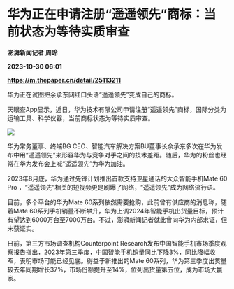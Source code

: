 # 华为正在申请注册“遥遥领先”商标：当前状态为等待实质审查
**澎湃新闻记者 周玲**

**2023-10-30 06:01**

**https://m.thepaper.cn/detail/25113211**

华为正在试图把余承东网红口头语“遥遥领先”变成自己的商标。

天眼查App显示，近日，华为技术有限公司申请注册“遥遥领先”商标，国际分类为运输工具、科学仪器，当前商标状态为等待实质审查。

![](https://imagecloud.thepaper.cn/thepaper/image/276/198/359.png)

华为常务董事、终端BG CEO、智能汽车解决方案BU董事长余承东多次在华为发布中用“遥遥领先”来形容华为与竞争对手之间的技术差距。随后，华为的粉丝也经常在华为发布会上喊“遥遥领先”为华为加油。

2023年8月底，华为通过先锋计划推出首款支持卫星通话的大众智能手机Mate 60 Pro ，“遥遥领先”相关的短视频更是刷爆了网络，“遥遥领先”成为网络流行语。

目前，多个平台的华为Mate 60系列依然需要抢购，此前曾有供应商的消息称，随着Mate 60系列手机销量不断攀升，华为上调2024年智能手机出货量目标，预计有望达到6000万台至7000万台。不过，澎湃新闻记者就此曾向华为内部求证，但未获证实。

日前，第三方市场调查机构Counterpoint Research发布中国智能手机市场季度观察报告指出，2023年第三季度，中国智能手机销量同比下降3%，同比降幅收窄，表明市场可能已经见底。得益于新推出的Mate 60系列，华为第三季度出货量较去年同期增长37%，市场份额提升至14%，位列出货量第五位，成为市场大赢家。